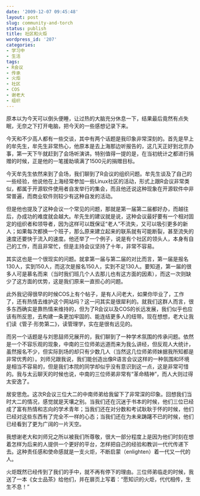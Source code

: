 ```yaml
---
date: '2009-12-07 09:45:48'
layout: post
slug: community-and-torch
status: publish
title: 社区和火炬
wordpress_id: '207'
categories:
- 学习中
- 生活
tags:
- R会议
- 传承
- 火炬
- 社区
- COS
- 谢老大
- 组织
---
```


原本以为今天可以倒头便睡，让过热的大脑充分休息一下，结果最后竟然有点失眠，无奈之下打开电脑，把今天的一些感想记录下来。

今天和不少高人都有一些交谈，其中有两个话题是我印象非常深刻的。首先是早上的牟先生，牟先生非常热心，他原本是去上海那边听报告的，这几天正好到北京办事，第一天下午就赶到了会场听演讲。特别值得一提的是，在当初统计之都进行捐赠的时候，正是他的一笔援助填满了1500元的捐赠目标。

今天牟先生依然来到了会场，我们聊到了R会议的组织问题。牟先生谈及了自己的一些经验，他说他在上海经常参加一些Linux社区的活动，形式上跟R会议非常类似，都属于开源软件使用者自发举行的集会，而且他还说这种现象在开源软件中非常普遍，而商业软件则较少有这种自发的活动。

但是他也提及了这种会议一个常见的问题，那就是第一届第二届都好办，而越往后，办成功的难度就会越大。牟先生的建议就是说，这种会议最好要有一个相对固定的组织者和领导者，因为这样可以既保证“老人”不流失，又可以吸引更多的新人；如果每次都换一个班子，那么原来建立起来的联系就有可能断裂，甚至流失的速度还要快于流入的速度。他还举了一个例子，说是有个社区的领头人，本身有自己的工作，而且非常忙，但是主持会议坚持了十年，非常不容易。

其实这也是一个很现实的问题。就拿第一届与第二届的对比而言，第一届是报名130人，实到150人，而这次是报名150人，实到不足130人。要知道，第一届的很多人可是慕名而来（当时我们班几个人去那儿也有这方面的因素），而这一次则缺少了这方面的优势，这是我们原来一直担心的问题。

此外我记得很早的时候COS上有个帖子，是有人问老大，如果你毕业了，工作了，还有热情去维护这个网站吗？这一问其实是很犀利的。就我们这群人而言，很多东西确实是靠热情来维持的，但为了R会议以及COS的长远发展，我们似乎也应该有所反思，去构建一条更加牢固的、能连结更多人的纽带。现在想想，老大让我们读《管子·形势第二》，读管理学，实在是很有远见的。

而另一个话题是与刘思喆师兄展开的，我们聊到了一种学术氛围的传承问题。依然是一个不容乐观的现象，中南的三位师弟远道而来为我么讲经，但反观人大统计，虽然报名不少，但实际到场的却只有少数几人（当然这几位师弟师妹据我所知都是非常优秀的）。刘师兄跟我说，我们能创造出像R语言会议这样的一种氛围和环境是相当不容易的，但是我们本院的同学却似乎没有意识到这一点，这是非常可惜的。我与太云聊天的时候也说，中南的三位师弟非常有“革命精神”，而人大则过得太安逸了。

居安思危。这次R会议三位大二的中南师弟给我留下了非常深的印象。回想我们当时大二的情况，感觉就是天壤之别。当我们还在沉迷于书本的时候，他们三位已经成了富有热情和志向的学术青年；当我们还在对分数和考试耿耿于怀的时候，他们已经对这些东西有了完全不一样的心态；当我们还在为未来踌躇不已的时候，他们已经看到了更为广阔的一片天空。

我想谢老大和刘师兄之所以被我们所尊敬，很大一部分程度上是因为他们时刻在想着怎样为后来的人提供一个更好的平台，怎样把自己的经验和教训一代代传递下去。这种责任感和使命感就是一支火炬，不断启蒙（enlighten）着一代又一代的人。

火炬既然已经传到了我们的手中，就不再有停下的理由。三位师弟临走的时候，我送了一本《女士品茶》给他们，并在扉页上写着：“愿知识的火炬，代代相传，生生不息！”
